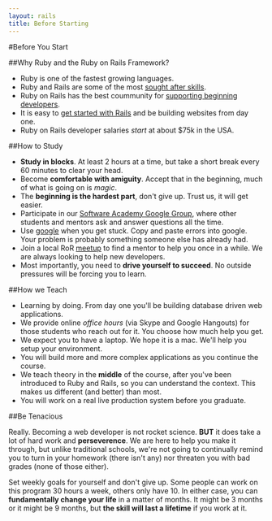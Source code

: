 ```yaml
---
layout: rails
title: Before Starting
---
```


#Before You Start

##Why Ruby and the Ruby on Rails Framework?

* Ruby is one of the fastest growing languages.
* Ruby and Rails are some of the most [sought after skills](http://careers.stackoverflow.com/jobs/tag/ruby-on-rails).
* Ruby on Rails has the best coummunity for [supporting beginning developers](http://stackoverflow.com/questions/tagged/ruby-on-rails).
* It is easy to [get started with Rails](http://guides.rubyonrails.org/getting_started.html) and be building websites from day one.
* Ruby on Rails developer salaries *start* at about $75k in the USA.


##How to Study

* **Study in blocks**.  At least 2 hours at a time, but take a short break every 60 minutes to clear your head.
* Become **comfortable with amiguity**.  Accept that in the beginning, much of what is going on is *magic*.
* The **beginning is the hardest part**, don't give up.  Trust us, it will get easier.
* Participate in our [Software Academy Google Group](https://groups.google.com/forum/#!forum/madison-software-academy), where other students and mentors ask and answer questions all the time.
* Use [google](http://google.com) when you get stuck. Copy and paste errors into google. Your problem is probably something someone else has already had.
* Join a local RoR [meetup](http://meetup.com) to find a mentor to help you once in a while.  We are always looking to help new developers.
* Most importantly, you need to **drive yourself to succeed**.  No outside pressures will be forcing you to learn.

##How we Teach

* Learning by doing.  From day one you'll be building database driven web applications.
* We provide online *office hours* (via Skype and Google Hangouts) for those students who reach out for it.  You choose how much help you get.
* We expect you to have a laptop.  We hope it is a mac. We'll help you setup your environment.
* You will build more and more complex applications as you continue the course.
* We teach theory in the **middle** of the course, after you've been introduced to Ruby and Rails, so you can understand the context. This makes us different (and better) than most.
* You will work on a real live production system before you graduate.

##Be Tenacious

Really. Becoming a web developer is not rocket science.  **BUT** it does take a lot of hard work and **perseverence**.  We are here to help you make it through, but unlike traditional schools, we're not going to continually remind you to turn in your homework (there isn't any) nor threaten you with bad grades (none of those either).

Set weekly goals for yourself and don't give up.  Some people can work on this program 30 hours a week, others only have 10.  In either case, you can **fundamentally change your life** in a matter of months.  It might be 3 months or it might be 9 months, but **the skill will last a lifetime** if you work at it.


